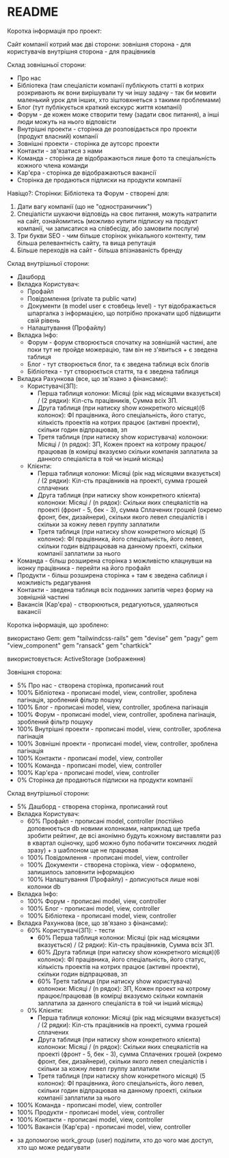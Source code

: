 # README

Коротка інформація про проект:

Сайт компанії котрий має дві сторони: 
зовнішня сторона - для користувачів
внутрішня сторона - для працівників

Склад зовнішньої сторони: 
* Про нас
* Бібліотека (там спеціалісти компанії публікують статті в котрих розкривають як вони вирішували ту чи іншу задачу - так би мовити маленький урок для інших, хто зіштовхнеться з такими проблемами)
* Блог (тут публікується краткий екскурс життя компанії)
* Форум - де  кожен може створити тему (задати своє питання), а інші люди можуть на нього відповісти
* Внутрішні проекти - сторінка де розповідається про проекти (продукт власний) компанії
* Зовнішні проекти - сторінка де аутсорс проекти
* Контакти - зв'язатися з нами
* Команда - сторінка де відображаються лише фото та спеціальність кожного члена команди
* Кар'єра - сторінка де відображаються вакансії
* Сторінка де продаються підписки на продукти компанії

Навіщо?:
Сторінки: Бібліотека та Форум - створені для:
1. Дати вагу компанії (що не "одностраничник")
2. Спеціалісти шукаючи відповідь на своє питання, можуть натрапити на сайт, ознайомитись (можливо купити підписку на продукт компанії, чи записатися на співбесіду, або замовити послуги)
3. Три букви SEO - чим більше сторінок унікального контенту, тим більша релевантність сайту, та вища репутація
4. Більше переходів на сайт - більша впізнаваність бренду

Склад внутрішньої сторони:
* Дашборд
* Вкладка Користувач:
  * Профайл
  * Повідомлення (private та public чати)
  * Документи (в model user є стовбець level) - тут відображається шпаргалка з інформацією, що потрібно прокачати щоб підвищити свій рівень
  * Налаштування (Профайлу)
* Вкладка Інфо:
  * Форум - форум створюється спочатку на зовнішній частині, але поки тут не пройде можерацію, там він не з'явиться + є зведена таблиця
  * Блог - тут створюється блог, та є зведена таблиця всіх блогів
  * Бібліотека - тут створюється стаття, та є зведена таблиця
* Вкладка Рахункова (все, що зв'язано з фінансами):
  * Користувачі(ЗП): 
    * Перша таблиця колонки: Місяці (рік над місяцями вказується) / (2 рядки): Кіл-сть працівників, Сумма всіх ЗП. 
    * Друга таблиця (при натиску show конкретного місяця)(6 колонок): ФІ працівника, його спеціальність, його статус, кількість проектів на котрих працює (активні проекти), скільки годин відпрацював, зп
    * Третя таблиця (при натиску show користувача) колоноки: Місяці / (n рядок): ЗП, Кожен проект на котрому працює/працював (в комірці вказуємо скільки компанія заплатила за данного спеціаліста в той чи інший місяць)
  * Клієнти:
    * Перша таблиця колонки: Місяці (рік над місяцями вказується) / (2 рядки): Кіл-сть працівників на проекті, сумма грошей сплачених
    * Друга таблиця (при натиску show конкретного клієнта) колоноки: Місяці / (n рядок): Скільки яких спецяалістів на проекті (фронт - 5, бек - 3), сумма Сплачених грошей (окремо фронт, бек, дизайнери), скільки якого левел спеціалістів і скільки за кожну левел группу заплатили
    * Третя таблиця (при натиску show конкретного місяця) (5 колонок): ФІ працівника, його спеціальність, його левел, скільки годин відпрацював на данному проекті, скільки компанії заплатили за нього
* Команда - більш розширена сторінка з можливістю клацнувши на іконку працівника - перейти на його профайл
* Продукти - більш розширена сторінка + там є зведена саблиця і можливість редагування
* Контакти - зведена таблиця всіх поданних запитів через форму на зовнішній частині
* Вакансія (Кар'єра) - створюються, редагуються, удаляються вакансії

Коротка інформація, що зроблено:

використано Gem:
gem "tailwindcss-rails"
gem "devise"
gem "pagy"
gem "view_component"
gem "ransack"
gem "chartkick"

використовується: ActiveStorage (зображення)

Зовнішня сторона:
* 5% Про нас - створена сторінка, прописаний rout
* 100% Бібліотека - прописані model, view, controller, зроблена пагінація, зроблений фільтр пошуку
* 100% Блог  - прописані model, view, controller, зроблена пагінація
* 100% Форум - прописані model, view, controller, зроблена пагінація, зроблений фільтр пошуку
* 100% Внутрішні проекти - прописані model, view, controller, зроблена пагінація
* 100% Зовнішні проекти - прописані model, view, controller, зроблена пагінація
* 100% Контакти - прописані model, view, controller
* 100% Команда - прописані model, view, controller
* 100% Кар'єра - прописані model, view, controller
* 0% Сторінка де продаються підписки на продукти компанії

Склад внутрішньої сторони:
* 5% Дашборд - створена сторінка, прописаний rout
* Вкладка Користувач:
    * 60% Профайл - прописані model, controller (постійно доповнюється db новими колонками, наприклад ще треба зробити рейтинг, де всі анонімно будуть кожному виставляти раз в квартал оціночку, щоб можно було побачити токсичних людей зразу) + з шаблоном ще не працював
    * 100% Повідомлення - прописані model, view, controller
    * 100% Документи - створена сторінка, view - оформлено, залишилось заповнити інформацією
    * 100% Налаштування (Профайлу) - дописуються лише нові колонки db
* Вкладка Інфо:
    * 100% Форум - прописані model, view, controller
    * 100% Блог - прописані model, view, controller
    * 100% Бібліотека - прописані model, view, controller
* Вкладка Рахункова (все, що зв'язано з фінансами):
    * 60% Користувачі(ЗП): - тести
        * 60% Перша таблиця колонки: Місяці (рік над місяцями вказується) / (2 рядки): Кіл-сть працівників, Сумма всіх ЗП.
        * 60% Друга таблиця (при натиску show конкретного місяця)(6 колонок): ФІ працівника, його спеціальність, його статус, кількість проектів на котрих працює (активні проекти), скільки годин відпрацював, зп
        * 60% Третя таблиця (при натиску show користувача) колоноки: Місяці / (n рядок): ЗП, Кожен проект на котрому працює/працював (в комірці вказуємо скільки компанія заплатила за данного спеціаліста в той чи інший місяць)
    * 0% Клієнти:
        * Перша таблиця колонки: Місяці (рік над місяцями вказується) / (2 рядки): Кіл-сть працівників на проекті, сумма грошей сплачених
        * Друга таблиця (при натиску show конкретного клієнта) колоноки: Місяці / (n рядок): Скільки яких спецяалістів на проекті (фронт - 5, бек - 3), сумма Сплачених грошей (окремо фронт, бек, дизайнери), скільки якого левел спеціалістів і скільки за кожну левел группу заплатили
        * Третя таблиця (при натиску show конкретного місяця) (5 колонок): ФІ працівника, його спеціальність, його левел, скільки годин відпрацював на данному проекті, скільки компанії заплатили за нього
* 100% Команда - прописані model, view, controller
* 100% Продукти - прописані model, view, controller
* 100% Контакти - прописані model, view, controller
* 100% Вакансія (Кар'єра) - прописані model, view, controller


+ за допомогою work_group (user) поділити, хто до чого має доступ, хто що може редагувати
